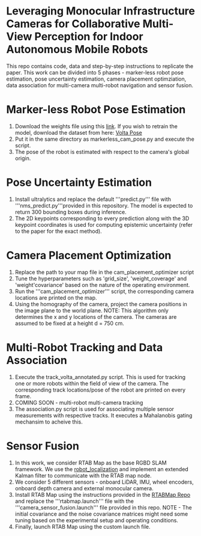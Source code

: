 # Leveraging Monocular Infrastructure Cameras for Collaborative Multi-View Perception for Indoor Autonomous Mobile Robots 
This repo contains code, data and step-by-step instructions to replicate the paper. This work can be divided into 5 phases - marker-less robot pose estimation, pose uncertainty estimation, camera placement optimziation, data association for multi-camera multi-robot navigation and sensor fusion.

# Marker-less Robot Pose Estimation
1. Download the weights file using this [link](https://drive.google.com/file/d/1scYfZa8a6hECXPae7nkQLXC1lbxKabC0/view?usp=sharing). If you wish to retrain the model, download the dataset from here: [Volta Pose](https://drive.google.com/drive/folders/1uBcb-0tSmQp2Nw9Y9dzLTH_DdySIXnbV?usp=sharing)
2. Put it in the same directory as markerless_cam_pose.py and execute the script.
3. The pose of the robot is estimated with respect to the camera's global origin.

# Pose Uncertainty Estimation
1. Install ultralytics and replace the default '''predict.py''' file with '''nms_predict.py'''provided in this repository. The model is expected to return 300 bounding boxes during inference.
2. The 2D keypoints corresponding to every prediction along with the 3D keypoint coordinates is used for computing epistemic uncertainty (refer to the paper for the exact method).


# Camera Placement Optimization
1. Replace the path to your map file in the cam_placement_optimizer script
2. Tune the hyperparameters such as 'grid_size', 'weight_coverage' and 'weight'covariance' based on the nature of the operating environment.
3. Run the '''cam_placement_optimizer''' script, the corresponding camera locations are printed on the map.
4. Using the homography of the camera, project the camera positions in the image plane to the world plane.
NOTE: This algorithm only determines the x and y locations of the camera. The cameras are assumed to be fixed at a height d = 750 cm.

# Multi-Robot Tracking and Data Association 
1. Execute the track_volta_annotated.py script. This is used for tracking one or more robots within the field of view of the camera. The corresponding track locations/pose of the robot are printed on every frame.
2. COMING SOON - multi-robot multi-camera tracking
3. The association.py script is used for associating multiple sensor measurements with respective tracks. It executes a Mahalanobis gating mechansim to acheive this.

# Sensor Fusion
1. In this work, we consider RTAB Map as the base RGBD SLAM framework. We use the [robot_localization](https://github.com/cra-ros-pkg/robot_localization) and implement an extended Kalman filter to communicate with the RTAB map node.
2. We consider 5 different sensors - onboard LiDAR, IMU, wheel encoders, onboard depth camera and external monocular camera.
3. Install RTAB Map using the instructions provided in the [RTABMap Repo](https://github.com/introlab/rtabmap) and replace the '''rtabmap.launch''' file with the '''camera_sensor_fusion.launch''' file provided in this repo. NOTE - The initial covariance and the noise covariance matrices might need some tuning based on the experimental setup and operating conditions.
4. Finally, launch RTAB Map using the custom launch file.
